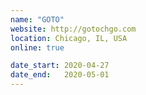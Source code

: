 ```yaml
---
name: "GOTO"
website: http://gotochgo.com
location: Chicago, IL, USA
online: true

date_start: 2020-04-27
date_end:   2020-05-01
---
```

